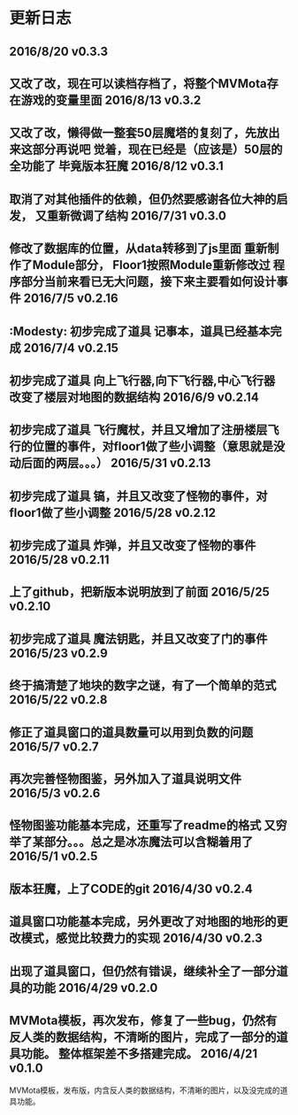 更新日志
======
2016/8/20 v0.3.3
------
又改了改，现在可以读档存档了，将整个MVMota存在游戏的变量里面
2016/8/13 v0.3.2
------
又改了改，懒得做一整套50层魔塔的复刻了，先放出来这部分再说吧
觉着，现在已经是（应该是）50层的全功能了
毕竟版本狂魔
2016/8/12 v0.3.1
------
取消了对其他插件的依赖，但仍然要感谢各位大神的启发，
又重新微调了结构
2016/7/31 v0.3.0
------
修改了数据库的位置，从data转移到了js里面
重新制作了Module部分，
Floor1按照Module重新修改过
程序部分当前来看已无大问题，接下来主要看如何设计事件
2016/7/5 v0.2.16
------
:Modesty:
初步完成了道具 记事本，道具已经基本完成
2016/7/4 v0.2.15
------
初步完成了道具 向上飞行器,向下飞行器,中心飞行器 改变了楼层对地图的数据结构
2016/6/9 v0.2.14
------
初步完成了道具 飞行魔杖，并且又增加了注册楼层飞行的位置的事件，对floor1做了些小调整（意思就是没动后面的两层。。。）
2016/5/31 v0.2.13
------
初步完成了道具 镐，并且又改变了怪物的事件，对floor1做了些小调整
2016/5/28 v0.2.12
------
初步完成了道具 炸弹，并且又改变了怪物的事件
2016/5/28 v0.2.11
------
上了github，把新版本说明放到了前面
2016/5/25 v0.2.10
------
初步完成了道具 魔法钥匙，并且又改变了门的事件
2016/5/23 v0.2.9
------
终于搞清楚了地块的数字之谜，有了一个简单的范式
2016/5/22 v0.2.8
------
修正了道具窗口的道具数量可以用到负数的问题
2016/5/7 v0.2.7
------
再次完善怪物图鉴，另外加入了道具说明文件
2016/5/3 v0.2.6
------
怪物图鉴功能基本完成，还重写了readme的格式
又穷举了某部分。。。总之是冰冻魔法可以含糊着用了
2016/5/1 v0.2.5
------
版本狂魔，上了CODE的git
2016/4/30 v0.2.4
------
道具窗口功能基本完成，另外更改了对地图的地形的更改模式，感觉比较费力的实现
2016/4/30 v0.2.3
------
出现了道具窗口，但仍然有错误，继续补全了一部分道具的功能
2016/4/29 v0.2.0
------
MVMota模板，再次发布，修复了一些bug，仍然有反人类的数据结构，不清晰的图片，完成了一部分的道具功能。
整体框架差不多搭建完成。
2016/4/21 v0.1.0
------
MVMota模板，发布版，内含反人类的数据结构，不清晰的图片，以及没完成的道具功能。










